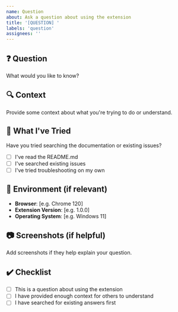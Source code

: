 ```yaml
---
name: Question
about: Ask a question about using the extension
title: '[QUESTION] '
labels: 'question'
assignees: ''
---
```


## ❓ Question

What would you like to know?

## 🔍 Context

Provide some context about what you're trying to do or understand.

## 🤔 What I've Tried

Have you tried searching the documentation or existing issues?

- [ ] I've read the README.md
- [ ] I've searched existing issues
- [ ] I've tried troubleshooting on my own

## 📱 Environment (if relevant)

- **Browser**: [e.g. Chrome 120]
- **Extension Version**: [e.g. 1.0.0]
- **Operating System**: [e.g. Windows 11]

## 📷 Screenshots (if helpful)

Add screenshots if they help explain your question.

## ✔️ Checklist

- [ ] This is a question about using the extension
- [ ] I have provided enough context for others to understand
- [ ] I have searched for existing answers first
